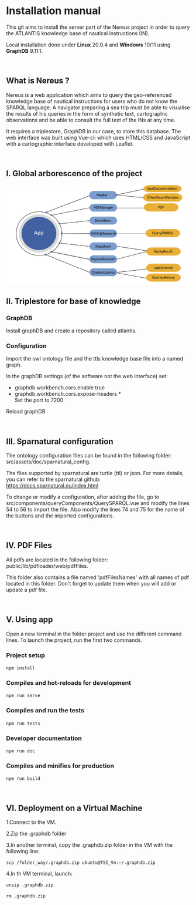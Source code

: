 # Installation manual

This git aims to install the server part of the Nereus project in order to query the ATLANTIS knowledge base of nautical instructions (IN).

Local installation done under **Linux** 20.0.4 and **Windows** 10/11 using **GraphDB** 9.11.1.

<br>

## What is Nereus ?

Nereus is a web application which aims to query the geo-referenced knowledge base of nautical instructions for users who do not know the SPARQL language. A navigator preparing a sea trip must be able to visualise the results of his queries in the form of synthetic text, cartographic observations and be able to consult the full text of the INs at any time. 

It requires a triplestore, GraphDB in our case, to store this database. The web interface was built using Vue-cli which uses HTML/CSS and JavaScript with a cartographic interface developed with Leaflet.

<br>

## I. Global arborescence of the project

![Texte alternatif](/public/arborescence.png)

## II. Triplestore for base of knowledge

### GraphDB

Install graphDB and create a repository called atlantis.

### Configuration 

Import the owl ontology file and the ttls knowledge base file into
a named graph.

In the graphDB settings (of the software not the web interface) set:<br>
- graphdb.workbench.cors.enable true <br>
- graphdb.workbench.cors.expose-headers *<br>
Set the port to 7200

Reload graphDB

<br>

## III. Sparnatural configuration

The ontology configuration files can be found in the following folder: src/assets/doc/sparnatural_config. 

The files supported by sparnatural are turtle (ttl) or json. For more details, you can refer to the sparnatural github: https://docs.sparnatural.eu/index.html

To change or modify a configuration, after adding the file, go to src/components/queryComponents/QuerySPARQL.vue and modify the lines 54 to 56 to import the file. Also modify the lines 74 and 75 for the name of the buttons and the imported configurations.

<br>

## IV. PDF Files

All pdfs are located in the following folder: public/lib/pdfloader/web/pdfFiles.

This folder also contains a file named 'pdfFilesNames' with all names of pdf located in this folder. Don't forget to update them when you will add or update a pdf file.

<br>

## V. Using app

Open a new terminal in the folder project and use the different command lines. 
To launch the  project, run the first two commands.

### Project setup
```
npm install
```

### Compiles and hot-reloads for development
```
npm run serve
```

### Compiles and run the tests
```
npm run tests
```

### Developer documentation
```
npm run doc
```

### Compiles and minifies for production
```
npm run build
```

<br>

## VI. Deployment on a Virtual Machine

1.Connect to the VM.

2.Zip the .graphdb folder

3.In another terminal, copy the .graphdb.zip folder in the VM with the following line:

```
scp /folder_way/.graphdb.zip ubuntu@TSI_Vm:~/.graphdb.zip
```

4.In th VM terminal, launch:

```
unzip .graphdb.zip
```

```
rm .graphdb.zip
```